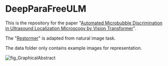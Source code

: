 # DeepParaFreeULM
This is the repository for the paper "[Automated Microbubble Discrimination in Ultrasound Localization Microscopy by Vision Transformer](https://doi.org/10.1109/TUFFC.2025.3570496)".

The "[Restormer](https://github.com/swz30/Restormer)" is adapted from natural image task.

The data folder only contains example images for representation.

![fig_GraphicalAbstract](https://github.com/user-attachments/assets/83b7903b-73c2-4cfc-8d26-6bb805a207e7)

